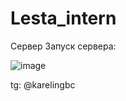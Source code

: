 # Lesta_intern
Сервер
Запуск сервера:

![image](https://github.com/gbckarelin/Lesta_intern_test/assets/166547610/42a171d9-bd61-412d-8cc9-f5f2ecd487fd)

tg: @karelingbc
